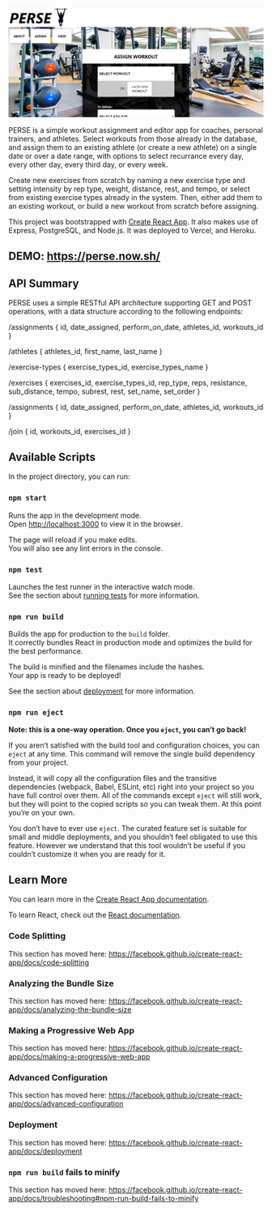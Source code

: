 ![PERSE Screen Shot](https://github.com/nickwoodswi/perse/blob/master/src/images/ScreenShot.png)

PERSE is a simple workout assignment and editor app for coaches, personal trainers, and athletes. Select workouts from those already in the database, and assign them to an existing athlete (or create a new athlete) on a single date or over a date range, with options to select recurrance every day, every other day, every third day, or every week.

Create new exercises from scratch by naming a new exercise type and setting intensity by rep type, weight, distance, rest, and tempo, or select from existing exercise types already in the system. Then, either add them to an existing workout, or build a new workout from scratch before assigning. 

This project was bootstrapped with [Create React App](https://github.com/facebook/create-react-app). It also makes use of Express, PostgreSQL, and Node.js. It was deployed to Vercel, and Heroku.

## DEMO: https://perse.now.sh/

## API Summary

PERSE uses a simple RESTful API architecture supporting GET and POST operations, with a data structure according to the following endpoints:

  /assignments
    {
      id,
      date_assigned,
      perform_on_date,
      athletes_id,
      workouts_id
    }

  /athletes
    {
      athletes_id,
      first_name,
      last_name
    }

  /exercise-types
    {
      exercise_types_id,
      exercise_types_name
    }

  /exercises
    {
      exercises_id,
      exercise_types_id,
      rep_type,
      reps,
      resistance,
      sub_distance,
      tempo,
      subrest,
      rest,
      set_name,
      set_order
    }

  /assignments
    {
      id,
      date_assigned,
      perform_on_date,
      athletes_id,
      workouts_id
    }

  /join
    {
      id,
      workouts_id,
      exercises_id
    }

## Available Scripts

In the project directory, you can run:

### `npm start`

Runs the app in the development mode.<br />
Open [http://localhost:3000](http://localhost:3000) to view it in the browser.

The page will reload if you make edits.<br />
You will also see any lint errors in the console.

### `npm test`

Launches the test runner in the interactive watch mode.<br />
See the section about [running tests](https://facebook.github.io/create-react-app/docs/running-tests) for more information.

### `npm run build`

Builds the app for production to the `build` folder.<br />
It correctly bundles React in production mode and optimizes the build for the best performance.

The build is minified and the filenames include the hashes.<br />
Your app is ready to be deployed!

See the section about [deployment](https://facebook.github.io/create-react-app/docs/deployment) for more information.

### `npm run eject`

**Note: this is a one-way operation. Once you `eject`, you can’t go back!**

If you aren’t satisfied with the build tool and configuration choices, you can `eject` at any time. This command will remove the single build dependency from your project.

Instead, it will copy all the configuration files and the transitive dependencies (webpack, Babel, ESLint, etc) right into your project so you have full control over them. All of the commands except `eject` will still work, but they will point to the copied scripts so you can tweak them. At this point you’re on your own.

You don’t have to ever use `eject`. The curated feature set is suitable for small and middle deployments, and you shouldn’t feel obligated to use this feature. However we understand that this tool wouldn’t be useful if you couldn’t customize it when you are ready for it.

## Learn More

You can learn more in the [Create React App documentation](https://facebook.github.io/create-react-app/docs/getting-started).

To learn React, check out the [React documentation](https://reactjs.org/).

### Code Splitting

This section has moved here: https://facebook.github.io/create-react-app/docs/code-splitting

### Analyzing the Bundle Size

This section has moved here: https://facebook.github.io/create-react-app/docs/analyzing-the-bundle-size

### Making a Progressive Web App

This section has moved here: https://facebook.github.io/create-react-app/docs/making-a-progressive-web-app

### Advanced Configuration

This section has moved here: https://facebook.github.io/create-react-app/docs/advanced-configuration

### Deployment

This section has moved here: https://facebook.github.io/create-react-app/docs/deployment

### `npm run build` fails to minify

This section has moved here: https://facebook.github.io/create-react-app/docs/troubleshooting#npm-run-build-fails-to-minify
